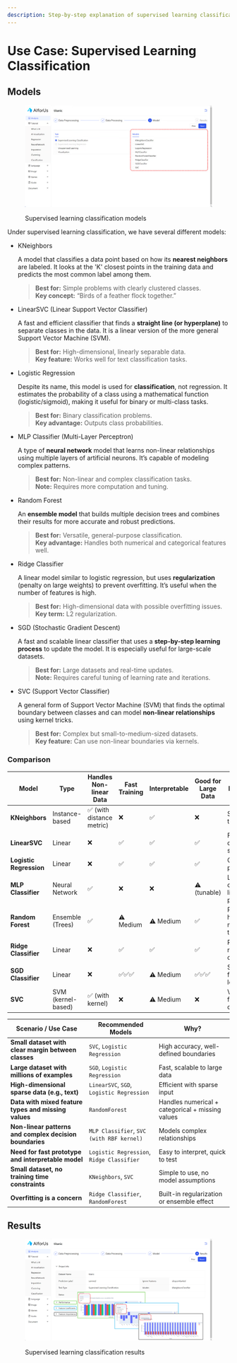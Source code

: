 ```yaml
---
description: Step-by-step explanation of supervised learning classification.
---
```


# Use Case: Supervised Learning Classification

## Models

<figure><img src="../../../.gitbook/assets/image.png" alt=""><figcaption><p>Supervised learning classification models</p></figcaption></figure>

Under supervised learning classification, we have several different models:

*   KNeighbors

    A model that classifies a data point based on how its **nearest neighbors** are labeled. It looks at the 'K' closest points in the training data and predicts the most common label among them.

    > **Best for:** Simple problems with clearly clustered classes.\
    > **Key concept:** “Birds of a feather flock together.”
*   LinearSVC (Linear Support Vector Classifier)

    A fast and efficient classifier that finds a **straight line (or hyperplane)** to separate classes in the data. It is a linear version of the more general Support Vector Machine (SVM).

    > **Best for:** High-dimensional, linearly separable data.\
    > **Key feature:** Works well for text classification tasks.
*   Logistic Regression

    Despite its name, this model is used for **classification**, not regression. It estimates the probability of a class using a mathematical function (logistic/sigmoid), making it useful for binary or multi-class tasks.

    > **Best for:** Binary classification problems.\
    > **Key advantage:** Outputs class probabilities.
*   MLP Classifier (Multi-Layer Perceptron)

    A type of **neural network** model that learns non-linear relationships using multiple layers of artificial neurons. It’s capable of modeling complex patterns.

    > **Best for:** Non-linear and complex classification tasks.\
    > **Note:** Requires more computation and tuning.
*   Random Forest

    An **ensemble model** that builds multiple decision trees and combines their results for more accurate and robust predictions.

    > **Best for:** Versatile, general-purpose classification.\
    > **Key advantage:** Handles both numerical and categorical features well.
*   Ridge Classifier

    A linear model similar to logistic regression, but uses **regularization** (penalty on large weights) to prevent overfitting. It’s useful when the number of features is high.

    > **Best for:** High-dimensional data with possible overfitting issues.\
    > **Key term:** L2 regularization.
*   SGD (Stochastic Gradient Descent)

    A fast and scalable linear classifier that uses a **step-by-step learning process** to update the model. It is especially useful for large-scale datasets.

    > **Best for:** Large datasets and real-time updates.\
    > **Note:** Requires careful tuning of learning rate and iterations.
*   SVC (Support Vector Classifier)

    A general form of Support Vector Machine (SVM) that finds the optimal boundary between classes and can model **non-linear relationships** using kernel tricks.

    > **Best for:** Complex but small-to-medium-sized datasets.\
    > **Key feature:** Can use non-linear boundaries via kernels.

### Comparison

<table><thead><tr><th width="108.5712890625">Model</th><th width="89.7142333984375">Type</th><th width="182.8568115234375">Handles Non-linear Data</th><th width="111.4285888671875">Fast Training</th><th width="106.857177734375">Interpretable</th><th width="154.285400390625">Good for Large Data</th><th>Key Strength</th></tr></thead><tbody><tr><td><strong>KNeighbors</strong></td><td>Instance-based</td><td>✅ (with distance metric)</td><td>❌</td><td>✅</td><td>❌</td><td>Simple, no training phase</td></tr><tr><td><strong>LinearSVC</strong></td><td>Linear</td><td>❌</td><td>✅</td><td>✅</td><td>✅</td><td>Fast for high-dimensional sparse data</td></tr><tr><td><strong>Logistic Regression</strong></td><td>Linear</td><td>❌</td><td>✅</td><td>✅</td><td>✅</td><td>Outputs probabilities</td></tr><tr><td><strong>MLP Classifier</strong></td><td>Neural Network</td><td>✅</td><td>❌</td><td>❌</td><td>⚠️ (tunable)</td><td>Learns complex non-linear patterns</td></tr><tr><td><strong>Random Forest</strong></td><td>Ensemble (Trees)</td><td>✅</td><td>⚠️ Medium</td><td>⚠️ Medium</td><td>✅</td><td>Robust, handles mixed data types</td></tr><tr><td><strong>Ridge Classifier</strong></td><td>Linear</td><td>❌</td><td>✅</td><td>✅</td><td>✅</td><td>Regularization reduces overfitting</td></tr><tr><td><strong>SGD Classifier</strong></td><td>Linear</td><td>❌</td><td>✅✅✅</td><td>⚠️ Medium</td><td>✅✅✅</td><td>Scales well, fast online learning</td></tr><tr><td><strong>SVC</strong></td><td>SVM (kernel-based)</td><td>✅ (with kernel)</td><td>❌</td><td>⚠️ Medium</td><td>❌</td><td>Very accurate for small datasets</td></tr></tbody></table>

| Scenario / Use Case                                     | Recommended Models                        | Why?                                             |
| ------------------------------------------------------- | ----------------------------------------- | ------------------------------------------------ |
| **Small dataset with clear margin between classes**     | `SVC`, `Logistic Regression`              | High accuracy, well-defined boundaries           |
| **Large dataset with millions of examples**             | `SGD`, `Logistic Regression`              | Fast, scalable to large data                     |
| **High-dimensional sparse data (e.g., text)**           | `LinearSVC`, `SGD`, `Logistic Regression` | Efficient with sparse input                      |
| **Data with mixed feature types and missing values**    | `RandomForest`                            | Handles numerical + categorical + missing values |
| **Non-linear patterns and complex decision boundaries** | `MLP Classifier`, `SVC (with RBF kernel)` | Models complex relationships                     |
| **Need for fast prototype and interpretable model**     | `Logistic Regression`, `Ridge Classifier` | Easy to interpret, quick to test                 |
| **Small dataset, no training time constraints**         | `KNeighbors`, `SVC`                       | Simple to use, no model assumptions              |
| **Overfitting is a concern**                            | `Ridge Classifier`, `RandomForest`        | Built-in regularization or ensemble effect       |

## Results

<figure><img src="../../../.gitbook/assets/1749356856880.png" alt=""><figcaption><p>Supervised learning classification results</p></figcaption></figure>
